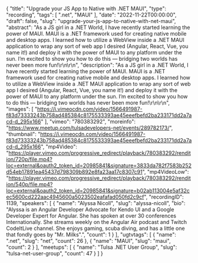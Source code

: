 {
  "title": "Upgrade your JS App to Native with .NET MAUI",
  "type": "recording",
  "tags": [
    ".net",
    "MAUI"
  ],
  "date": "2022-11-22T00:00:00",
  "draft": false,
  "slug": "upgrade-your-js-app-to-native-with-net-maui",
  "abstract": "As a JS girl in a .NET World, I have recently started learning the power of MAUI. MAUI is a .NET framework used for creating native mobile and desktop apps. I learned how to utilize a WebView inside a .NET MAUI application to wrap any sort of web app I desired (Angular, React, Vue, you name it!) and deploy it with the power of MAUI to any platform under the sun. I’m excited to show you how to do this — bridging two worlds has never been more fun!\r\n\r\n",
  "description": "As a JS girl in a .NET World, I have recently started learning the power of MAUI. MAUI is a .NET framework used for creating native mobile and desktop apps. I learned how to utilize a WebView inside a .NET MAUI application to wrap any sort of web app I desired (Angular, React, Vue, you name it!) and deploy it with the power of MAUI to any platform under the sun. I’m excited to show you how to do this — bridging two worlds has never been more fun!\r\n\r\n",
  "images": [
    "https://i.vimeocdn.com/video/1566491987-f83d73333243b758ad485384c8175533393ae45eeefbefd2ba233171dd2a7acd-d_295x166"
  ],
  "vimeo": "780383292",
  "moreinfo": "https://www.meetup.com/tulsadevelopers-net/events/289782173/",
  "thumbnail": "https://i.vimeocdn.com/video/1566491987-f83d73333243b758ad485384c8175533393ae45eeefbefd2ba233171dd2a7acd-d_295x166",
  "mp4Video": "https://player.vimeo.com/progressive_redirect/playback/780383292/rendition/720p/file.mp4?loc=external&oauth2_token_id=20985841&signature=3833da782f7583b252d54eb17891ea45437d798309b892e8fa23aa17c8307c91",
  "mp4VideoLow": "https://player.vimeo.com/progressive_redirect/playback/780383292/rendition/540p/file.mp4?loc=external&oauth2_token_id=20985841&signature=b02ab113004e5af32cec5600cd222aac4945600a5023502eafafad050fd2c9cf",
  "recordingID": 1139,
  "speakers": [
    {
      "name": "Alyssa Nicoll",
      "slug": "alyssa-nicoll",
      "bio": "Alyssa is an Angular Developer Advocate for Kendo UI and a Google Developer Expert for Angular. She has spoken at over 30 conferences Internationally. She streams weekly on the Angular Air podcast and Twitch CodeItLive channel. She enjoys gaming, scuba diving, and has a little one that fondly goes by \"Mr. Milks\".",
      "count": 1
    }
  ],
  "ugtvtags": [
    {
      "name": ".net",
      "slug": "net",
      "count": 26
    },
    {
      "name": "MAUI",
      "slug": "maui",
      "count": 2
    }
  ],
  "meetups": [
    {
      "name": "Tulsa .NET User Group",
      "slug": "tulsa-net-user-group",
      "count": 47
    }
  ]
}